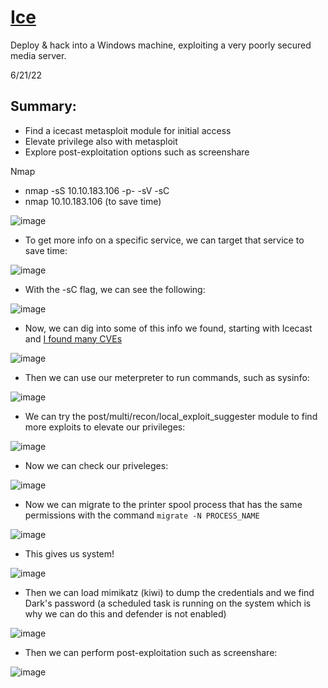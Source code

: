 # [Ice](https://tryhackme.com/room/ice)
Deploy & hack into a Windows machine, exploiting a very poorly secured media server.

6/21/22

## Summary:
- Find a icecast metasploit module for initial access
- Elevate privilege also with metasploit
- Explore post-exploitation options such as screenshare


Nmap 
  - nmap -sS 10.10.183.106 -p- -sV -sC
  - nmap 10.10.183.106 (to save time)

![image](https://user-images.githubusercontent.com/66894542/174902791-389fee0f-c98e-4007-9c24-e1ce24afbd71.png)


- To get more info on a specific service, we can target that service to save time:

![image](https://user-images.githubusercontent.com/66894542/174902368-31152cb8-c568-4412-8698-fbcaf96762b3.png)

- With the -sC flag, we can see the following:

![image](https://user-images.githubusercontent.com/66894542/174903441-90becf61-3597-44a4-ab39-23bb89466e8a.png)

- Now, we can dig into some of this info we found, starting with Icecast and [I found many CVEs](https://www.cvedetails.com/vulnerability-list/vendor_id-693/Icecast.html)

![image](https://user-images.githubusercontent.com/66894542/174904097-454be20f-fc71-405c-a54d-297460203b33.png)

- Then we can use our meterpreter to run commands, such as sysinfo:

![image](https://user-images.githubusercontent.com/66894542/174904912-3fc90fa7-7f33-4cba-994b-20e9e6b9ff94.png)

- We can try the post/multi/recon/local_exploit_suggester module to find more exploits to elevate our privileges:

![image](https://user-images.githubusercontent.com/66894542/174905291-adbc4e31-793a-415f-81a1-bbe6553b7b9b.png)

- Now we can check our priveleges:

![image](https://user-images.githubusercontent.com/66894542/174905693-a96ef45b-e444-4082-a83d-e77b8d9b9ea1.png)

- Now we can migrate to the printer spool process that has the same permissions with the command `migrate -N PROCESS_NAME`

![image](https://user-images.githubusercontent.com/66894542/175388581-f7761383-a56b-4594-9806-1b447e4d5109.png)

- This gives us system!

![image](https://user-images.githubusercontent.com/66894542/175389307-62dc3617-a2ec-4cc6-8e1f-fbd6f4ed0ad0.png)

- Then we can load mimikatz (kiwi) to dump the credentials and we find Dark's password (a scheduled task is running on the system which is why we can do this and defender is not enabled)

![image](https://user-images.githubusercontent.com/66894542/175390000-fee22ec9-a089-4ddd-9dba-78c5d406acb0.png)

- Then we can perform post-exploitation such as screenshare:

![image](https://user-images.githubusercontent.com/66894542/175393386-41fe281c-287b-4e10-bbc8-c6ba2156d6fc.png)

